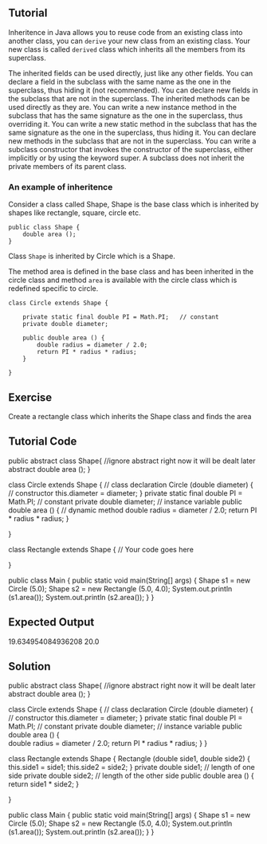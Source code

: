 Tutorial
--------

Inheritence in Java allows you to reuse code from an existing class into another class,
you can `derive` your new class from an existing class. Your new class is called `derived`
class which inherits all the members from its superclass.

The inherited fields can be used directly, just like any other fields.
You can declare a field in the subclass with the same name as the one in the superclass, thus hiding it (not recommended).
You can declare new fields in the subclass that are not in the superclass.
The inherited methods can be used directly as they are.
You can write a new instance method in the subclass that has the same signature as the one in the superclass, thus overriding it.
You can write a new static method in the subclass that has the same signature as the one in the superclass, thus hiding it.
You can declare new methods in the subclass that are not in the superclass.
You can write a subclass constructor that invokes the constructor of the superclass, either implicitly or by using the keyword super.
A subclass does not inherit the private members of its parent class.


### An example of inheritence

Consider a class called Shape, Shape is the base class which is inherited by shapes like rectangle, square, circle etc.

    public class Shape {
        double area ();
    }
  
  
Class `Shape` is inherited by Circle which is a Shape.

The method area is defined in the base class and has been inherited in the circle class and
method `area` is available with the circle class which is redefined specific to circle.

  
    class Circle extends Shape {
  
        private static final double PI = Math.PI;   // constant
        private double diameter; 
    
        public double area () {                    
            double radius = diameter / 2.0;
            return PI * radius * radius;
        }
  
    }
  
  

Exercise
--------

Create a rectangle class which inherits the Shape class and finds the area

Tutorial Code
-------------

public abstract class Shape{  //ignore abstract right now it will be dealt later
  abstract  double area ();
}


class Circle extends Shape {                 // class declaration
    Circle (double diameter) {                  // constructor
	this.diameter = diameter;
    }
    private static final double PI = Math.PI;   // constant
    private double diameter;                    // instance variable
    public double area () {                     // dynamic method
	double radius = diameter / 2.0;
	return PI * radius * radius;
    }

}


class Rectangle extends Shape {
    // Your code goes here

}


public class Main {
    public static void main(String[] args) {
       	Shape s1 = new Circle (5.0);
        Shape s2 = new Rectangle (5.0, 4.0);
        System.out.println (s1.area());
        System.out.println (s2.area());
    }
}

Expected Output
---------------

19.634954084936208
20.0

Solution
--------

public abstract class Shape{    //ignore abstract right now it will be dealt later
    abstract double area ();
}

class Circle extends Shape {                 // class declaration
    Circle (double diameter) {                  // constructor
	    this.diameter = diameter;
    }
    private static final double PI = Math.PI;   // constant
    private double diameter;                    // instance variable
    public double area () {                     
	    double radius = diameter / 2.0;
	    return PI * radius * radius;
    }
}

class Rectangle extends Shape {
    Rectangle (double side1, double side2) {
	    this.side1 = side1;
	    this.side2 = side2;
    }
    private double side1;        // length of one side
    private double side2;        // length of the other side
    public double area () {
	    return side1 * side2;
    }

}

public class Main {
    public static void main(String[] args) {
    Shape s1 = new Circle (5.0);
    Shape s2 = new Rectangle (5.0, 4.0);
    System.out.println (s1.area());
    System.out.println (s2.area());
    }
}
